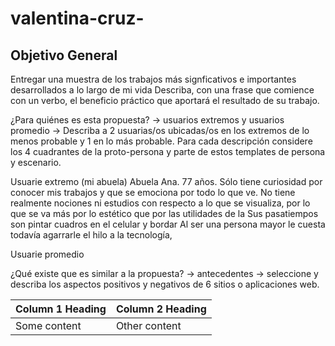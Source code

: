 # valentina-cruz-
## Objetivo General 
Entregar una muestra de los trabajos más signficativos e importantes desarrollados a lo largo de mi vida
Describa, con una frase que comience con un verbo, el beneficio práctico que aportará el resultado de su trabajo.

¿Para quiénes es esta propuesta? → usuarios extremos y usuarios promedio → Describa a 2 usuarias/os ubicadas/os en los extremos de lo menos probable y 1 en lo más probable. Para cada descripción considere los 4 cuadrantes de la proto-persona y parte de estos templates de persona y escenario.

Usuarie extremo (mi abuela)
Abuela Ana. 77 años. Sólo tiene curiosidad por conocer mis trabajos y que se emociona por todo lo que ve. No tiene realmente nociones ni estudios con respecto a lo que se visualiza, por lo que se va más por lo estético que por las utilidades de la 
Sus pasatiempos son pintar cuadros en el celular y bordar
Al ser una persona mayor le cuesta todavía agarrarle el hilo a la tecnología, 

Usuarie promedio


¿Qué existe que es similar a la propuesta? → antecedentes → seleccione y describa los aspectos positivos y negativos de 6 sitios o aplicaciones web.

| Column 1 Heading | Column 2 Heading |
| ---------------- | ---------------- |
| Some content     | Other content    |
